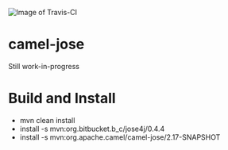 ![Image of Travis-CI](https://api.travis-ci.org/garethahealy/camel-jose.svg?branch=master)

# camel-jose
Still work-in-progress

# Build and Install
- mvn clean install
- install -s mvn:org.bitbucket.b_c/jose4j/0.4.4
- install -s mvn:org.apache.camel/camel-jose/2.17-SNAPSHOT
